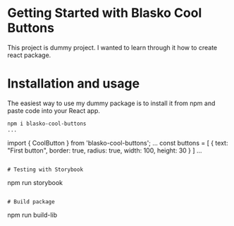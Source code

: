 # Getting Started with Blasko Cool Buttons

This project is dummy project. I wanted to learn through it how to create react package. 

# Installation and usage

The easiest way to use my dummy package is to install it from npm and paste code into your React app.

```
npm i blasko-cool-buttons
...

```
import { CoolButton } from 'blasko-cool-buttons';
...
const buttons = [
    { 
        text: "First button", 
        border: true, 
        radius: true, 
        width: 100, 
        height: 30
    }
]
...
<CoolButton buttons={buttons} />
```

# Testing with Storybook

```
npm run storybook
```

# Build package

```
npm run build-lib
```
